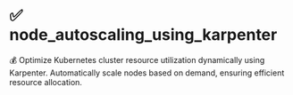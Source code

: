 # ✅ node_autoscaling_using_karpenter
💰 Optimize Kubernetes cluster resource utilization dynamically using Karpenter. Automatically scale nodes based on demand, ensuring efficient resource allocation.
